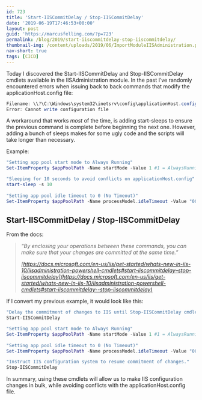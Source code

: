 ```yaml
---
id: 723
title: 'Start-IISCommitDelay / Stop-IISCommitDelay'
date: '2019-06-19T17:46:53+00:00'
layout: post
guid: 'https://marcusfelling.com/?p=723'
permalink: /blog/2019/start-iiscommitdelay-stop-iiscommitdelay/
thumbnail-img: /content/uploads/2019/06/ImportModuleIISAdministration.png
nav-short: true
tags: [CICD]
---
```


Today I discovered the Start-IISCommitDelay and Stop-IISCommitDelay cmdlets available in the IISAdministration module. In the past I’ve randomly encountered errors when issuing back to back commands that modify the applicationHost.config file:

```powershell
Filename: \\?\C:\Windows\system32\inetsrv\config\applicationHost.config
Error: Cannot write configuration file
```

A workaround that works *most* of the time, is adding start-sleeps to ensure the previous command is complete before beginning the next one. However, adding a bunch of sleeps makes for some ugly code and the scripts will take longer than necessary.

Example:

```powershell
"Setting app pool start mode to Always Running"
Set-ItemProperty $appPoolPath -Name startMode -Value 1 #1 = AlwaysRunning, 0 = OnDemand  

"Sleeping for 10 seconds to avoid conflicts on applicationHost.config"
start-sleep -s 10 
     
"Setting app pool idle timeout to 0 (No Timeout)"
Set-ItemProperty $appPoolPath -Name processModel.idleTimeout -Value "00:00:00" #0 = No timeout
```

##  Start-IISCommitDelay / Stop-IISCommitDelay 

From the docs:

> *“By enclosing your operations between these commands, you can make sure that your changes are committed at the same time.”*
> 
> <cite> [https://docs.microsoft.com/en-us/iis/get-started/whats-new-in-iis-10/iisadministration-powershell-cmdlets#start-iiscommitdelay–stop-iiscommitdelay](https://docs.microsoft.com/en-us/iis/get-started/whats-new-in-iis-10/iisadministration-powershell-cmdlets#start-iiscommitdelay--stop-iiscommitdelay) </cite>

If I convert my previous example, it would look like this:

```powershell
"Delay the commitment of changes to IIS until Stop-IISCommitDelay cmdlet is executed below"
Start-IISCommitDelay

"Setting app pool start mode to Always Running"
Set-ItemProperty $appPoolPath -Name startMode -Value 1 #1 = AlwaysRunning, 0 = OnDemand   
     
"Setting app pool idle timeout to 0 (No Timeout)"
Set-ItemProperty $appPoolPath -Name processModel.idleTimeout -Value "00:00:00" #0 = No timeout

"Instruct IIS configuration system to resume commitment of changes."
Stop-IISCommitDelay
```

In summary, using these cmdlets will allow us to make IIS configuration changes in bulk, while avoiding conflicts with the applicationHost.config file.